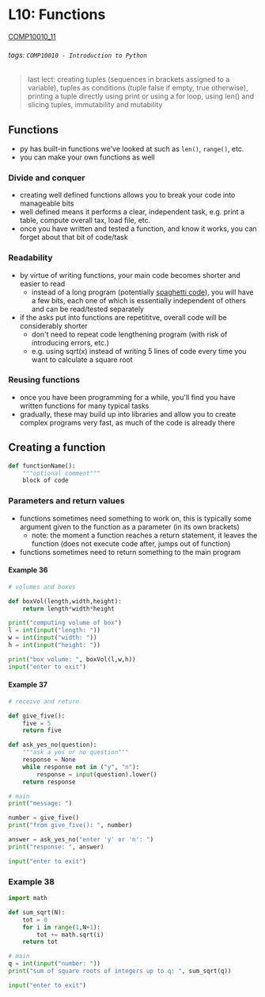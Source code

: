 # L10: Functions
[COMP10010_11](https://brightspace.ucd.ie/d2l/le/content/129818/viewContent/1682024/View)
###### tags: `COMP10010 - Introduction to Python`

> last lect: creating tuples (sequences in brackets assigned to a variable), tuples as conditions (tuple false if empty, true otherwise), printing a tuple directly using print or using a for loop, using len() and slicing tuples, immutability and mutability 

## Functions
- py has built-in functions we've looked at such as ```len()```, ```range()```, etc.
- you can make your own functions as well

### Divide and conquer
- creating well defined functions allows you to break your code into manageable bits
- well defined means it performs a clear, independent task, e.g. print a table, compute overall tax, load file, etc.
- once you have written and tested a function, and know it works, you can forget about that bit of code/task

### Readability
- by virtue of writing functions, your main code becomes shorter and easier to read
    - instead of a long program (potentially [spaghetti code](https://en.wikipedia.org/wiki/Spaghetti_code)), you will have a few bits, each one of which is essentially independent of others and can be read/tested separately
- if the asks put into functions are repetititve, overall code will be considerably shorter
    - don't need to repeat code lengthening program (with risk of introducing errors, etc.)
    - e.g. using sqrt(x) instead of writing 5 lines of code every time you want to calculate a square root 

### Reusing functions
- once you have been programming for a while, you'll find you have written functions for many typical tasks
- gradually, these may build up into libraries and allow you to create complex programs very fast, as much of the code is already there

## Creating a function
``` python
def functionName():
    """optional comment"""
    block of code
```

### Parameters and return values
- functions sometimes need something to work on, this is typically some argument given to the function as a parameter (in its own brackets)
    - note: the moment a function reaches a return statement, it leaves the function (does not execute code after, jumps out of function)
- functions sometimes need to return something to the main program

#### Example 36
``` python
# volumes and boxes

def boxVol(length,width,height):
    return length*width*height

print("computing volume of box")
l = int(input("length: "))
w = int(input("width: "))
h = int(input("height: "))

print("box volume: ", boxVol(l,w,h))
input("enter to exit")
```

#### Example 37
``` python
# receive and return

def give_five():
    five = 5
    return five

def ask_yes_no(question):
    """ask a yes or no question"""
    response = None
    while response not in ("y", "n"):
        response = input(question).lower()
    return response

# main
print("message: ")

number = give_five()
print("from give_five(): ", number)

answer = ask_yes_no("enter 'y' or 'n': ")
print("response: ", answer)

input("enter to exit")
```

### Example 38
``` python
import math

def sum_sqrt(N):
    tot = 0
    for i in range(1,N+1):
        tot += math.sqrt(i)
    return tot

# main
q = int(input("number: "))
print("sum of square roots of integers up to q: ", sum_sqrt(q))

input("enter to exit")
```

